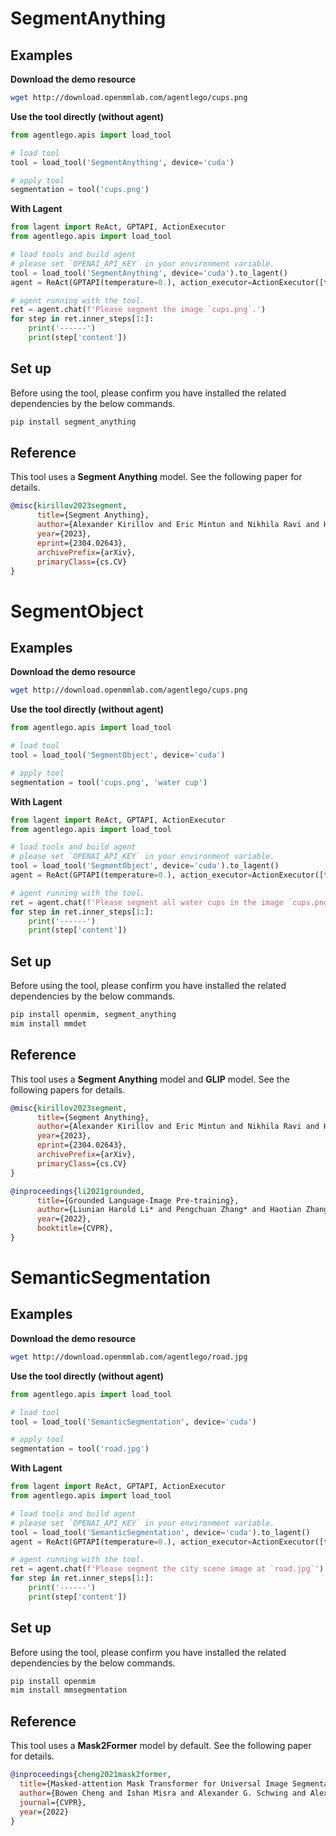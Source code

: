 # SegmentAnything

## Examples

**Download the demo resource**

```bash
wget http://download.openmmlab.com/agentlego/cups.png
```

**Use the tool directly (without agent)**

```python
from agentlego.apis import load_tool

# load tool
tool = load_tool('SegmentAnything', device='cuda')

# apply tool
segmentation = tool('cups.png')
```

**With Lagent**

```python
from lagent import ReAct, GPTAPI, ActionExecutor
from agentlego.apis import load_tool

# load tools and build agent
# please set `OPENAI_API_KEY` in your environment variable.
tool = load_tool('SegmentAnything', device='cuda').to_lagent()
agent = ReAct(GPTAPI(temperature=0.), action_executor=ActionExecutor([tool]))

# agent running with the tool.
ret = agent.chat(f'Please segment the image `cups.png`.')
for step in ret.inner_steps[1:]:
    print('------')
    print(step['content'])
```

## Set up

Before using the tool, please confirm you have installed the related dependencies by the below commands.

```bash
pip install segment_anything
```

## Reference

This tool uses a **Segment Anything** model. See the following paper for details.

```bibtex
@misc{kirillov2023segment,
      title={Segment Anything},
      author={Alexander Kirillov and Eric Mintun and Nikhila Ravi and Hanzi Mao and Chloe Rolland and Laura Gustafson and Tete Xiao and Spencer Whitehead and Alexander C. Berg and Wan-Yen Lo and Piotr Dollár and Ross Girshick},
      year={2023},
      eprint={2304.02643},
      archivePrefix={arXiv},
      primaryClass={cs.CV}
}
```

# SegmentObject

## Examples

**Download the demo resource**

```bash
wget http://download.openmmlab.com/agentlego/cups.png
```

**Use the tool directly (without agent)**

```python
from agentlego.apis import load_tool

# load tool
tool = load_tool('SegmentObject', device='cuda')

# apply tool
segmentation = tool('cups.png', 'water cup')
```

**With Lagent**

```python
from lagent import ReAct, GPTAPI, ActionExecutor
from agentlego.apis import load_tool

# load tools and build agent
# please set `OPENAI_API_KEY` in your environment variable.
tool = load_tool('SegmentObject', device='cuda').to_lagent()
agent = ReAct(GPTAPI(temperature=0.), action_executor=ActionExecutor([tool]))

# agent running with the tool.
ret = agent.chat(f'Please segment all water cups in the image `cups.png`.')
for step in ret.inner_steps[1:]:
    print('------')
    print(step['content'])
```

## Set up

Before using the tool, please confirm you have installed the related dependencies by the below commands.

```bash
pip install openmim, segment_anything
mim install mmdet
```

## Reference

This tool uses a **Segment Anything** model and **GLIP** model. See the following papers for details.

```bibtex
@misc{kirillov2023segment,
      title={Segment Anything},
      author={Alexander Kirillov and Eric Mintun and Nikhila Ravi and Hanzi Mao and Chloe Rolland and Laura Gustafson and Tete Xiao and Spencer Whitehead and Alexander C. Berg and Wan-Yen Lo and Piotr Dollár and Ross Girshick},
      year={2023},
      eprint={2304.02643},
      archivePrefix={arXiv},
      primaryClass={cs.CV}
}
```

```bibtex
@inproceedings{li2021grounded,
      title={Grounded Language-Image Pre-training},
      author={Liunian Harold Li* and Pengchuan Zhang* and Haotian Zhang* and Jianwei Yang and Chunyuan Li and Yiwu Zhong and Lijuan Wang and Lu Yuan and Lei Zhang and Jenq-Neng Hwang and Kai-Wei Chang and Jianfeng Gao},
      year={2022},
      booktitle={CVPR},
}
```

# SemanticSegmentation

## Examples

**Download the demo resource**

```bash
wget http://download.openmmlab.com/agentlego/road.jpg
```

**Use the tool directly (without agent)**

```python
from agentlego.apis import load_tool

# load tool
tool = load_tool('SemanticSegmentation', device='cuda')

# apply tool
segmentation = tool('road.jpg')
```

**With Lagent**

```python
from lagent import ReAct, GPTAPI, ActionExecutor
from agentlego.apis import load_tool

# load tools and build agent
# please set `OPENAI_API_KEY` in your environment variable.
tool = load_tool('SemanticSegmentation', device='cuda').to_lagent()
agent = ReAct(GPTAPI(temperature=0.), action_executor=ActionExecutor([tool]))

# agent running with the tool.
ret = agent.chat(f'Please segment the city scene image at `road.jpg`')
for step in ret.inner_steps[1:]:
    print('------')
    print(step['content'])
```

## Set up

Before using the tool, please confirm you have installed the related dependencies by the below commands.

```bash
pip install openmim
mim install mmsegmentation
```

## Reference

This tool uses a **Mask2Former** model by default. See the following paper for details.

```bibtex
@inproceedings{cheng2021mask2former,
  title={Masked-attention Mask Transformer for Universal Image Segmentation},
  author={Bowen Cheng and Ishan Misra and Alexander G. Schwing and Alexander Kirillov and Rohit Girdhar},
  journal={CVPR},
  year={2022}
}
```
